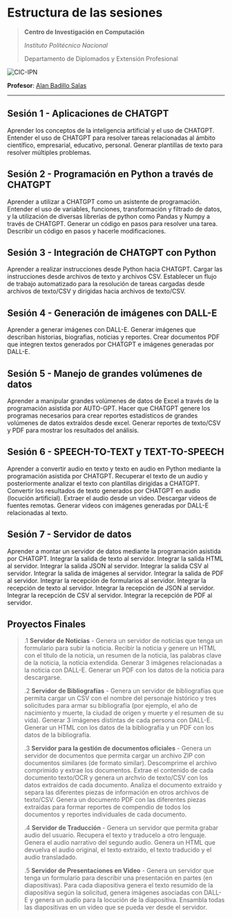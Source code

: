 # Estructura de las sesiones

> **Centro de Investigación en Computación**
>
> *Instituto Politécnico Nacional*
>
> Departamento de Diplomados y Extensión Profesional
>

![CIC-IPN](https://www.cic.ipn.mx/images/logos/logositiocicletras.png)

**Profesor**: [Alan Badillo Salas](alan@nomadacode.com)

---

## Sesión 1 - Aplicaciones de CHATGPT

Aprender los conceptos de la inteligencia artificial y el uso de CHATGPT. Entender el uso de CHATGPT para resolver tareas relacionadas al ámbito científico, empresarial, educativo, personal. Generar plantillas de texto para resolver múltiples problemas.

## Sesión 2 - Programación en Python a través de CHATGPT

Aprender a utilizar a CHATGPT como un asistente de programación. Entender el uso de variables, funciones, transformación y filtrado de datos, y la utilización de diversas librerías de python como Pandas y Numpy a través de CHATGPT. Generar un código en pasos para resolver una tarea. Describir un código en pasos y hacerle modificaciones.

## Sesión 3 - Integración de CHATGPT con Python

Aprender a realizar instrucciones desde Python hacia CHATGPT. Cargar las instrucciones desde archivos de texto y archivos CSV. Establecer un flujo de trabajo automatizado para la resolución de tareas cargadas desde archivos de texto/CSV y dirigidas hacia archivos de texto/CSV.

## Sesión 4 - Generación de imágenes con DALL-E

Aprender a generar imágenes con DALL-E. Generar imágenes que describan historias, biografias, noticias y reportes. Crear documentos PDF que integren textos generados por CHATGPT e imágenes generadas por DALL-E.

## Sesión 5 - Manejo de grandes volúmenes de datos

Aprender a manipular grandes volúmenes de datos de Excel a través de la programación asistida por AUTO-GPT. Hacer que CHATGPT genere los programas necesarios para crear reportes estadísticos de grandes volúmenes de datos extraídos desde excel. Generar reportes de texto/CSV y PDF para mostrar los resultados del análisis.

## Sesión 6 - SPEECH-TO-TEXT y TEXT-TO-SPEECH

Aprender a convertir audio en texto y texto en audio en Python mediante la programación asistida por CHATGPT. Recuperar el texto de un audio y posteriormente analizar el texto con plantillas dirigidas a CHATGPT. Convertir los resultados de texto generados por CHATGPT en audio (locución artificial). Extraer el audio desde un video. Descargar videos de fuentes remotas. Generar videos con imágenes generadas por DALL-E relacionadas al texto.

## Sesión 7 - Servidor de datos

Aprender a montar un servidor de datos mediante la programación asistida por CHATGPT. Integrar la salida de texto al servidor. Integrar la salida HTML al servidor. Integrar la salida JSON al servidor. Integrar la salida CSV al servidor. Integrar la salida de imágenes al servidor. Integrar la salida de PDF al servidor. Integrar la recepción de formularios al servidor. Integrar la recepción de texto al servidor. Integrar la recepción de JSON al servidor. Integrar la recepción de CSV al servidor. Integrar la recepción de PDF al servidor.

## Proyectos Finales

> .1 **Servidor de Noticias** - Genera un servidor de noticias que tenga un formulario para subir la noticia. Recibir la noticia y genere un HTML con el título de la noticia, un resumen de la noticia, las palabras clave de la noticia, la noticia extendida. Generar 3 imágenes relacionadas a la noticia con DALL-E. Generar un PDF con los datos de la noticia para descargarse.
>
> .2 **Servidor de Bibliografías** - Genera un servidor de bibliografías que permita cargar un CSV con el nombre del personaje histórico y tres solicitudes para armar su bibliografía (por ejemplo, el año de nacimiento y muerte, la ciudad de origen y muerte y el resumen de su vida). Generar 3 imágenes distintas de cada persona con DALL-E. Generar un HTML con los datos de la bibliografía y un PDF con los datos de la bibliografía.
>
> .3 **Servidor para la gestión de documentos oficiales** - Genera un servidor de documentos que permita cargar un archivo ZIP con documentos similares (de formato similar). Descomprime el archivo comprimido y extrae los documentos. Extrae el contenido de cada documento texto/OCR y genera un archvio de texto/CSV con los datos extraídos de cada documento. Analiza el documento extraído y separa las diferentes piezas de información en otros archivos de texto/CSV. Genera un documento PDF con las diferentes piezas extraídas para formar reportes de compendio de todos los documentos y reportes individuales de cada documento.
>
> .4 **Servidor de Traducción** - Genera un servidor que permita grabar audio del usuario. Recupera el texto y traducelo a otro lenguaje. Genera el audio narrativo del segundo audio. Genera un HTML que devuelva el audio original, el texto extraído, el texto traducido y el audio transladado.
>
> .5 **Servidor de Presentaciones en Video** - Genera un servidor que tenga un formulario para describir una presentación en partes (en diapositivas). Para cada diapositiva genera el texto resumido de la diapositiva según la solicitud, genera imágenes asociadas con DALL-E y genera un audio para la locución de la diapositiva. Ensambla todas las diapositivas en un video que se pueda ver desde el servidor.
>
